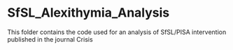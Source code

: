 # SfSL_Alexithymia_Analysis
This folder contains the code used for an analysis of SfSL/PISA intervention published in the journal Crisis
